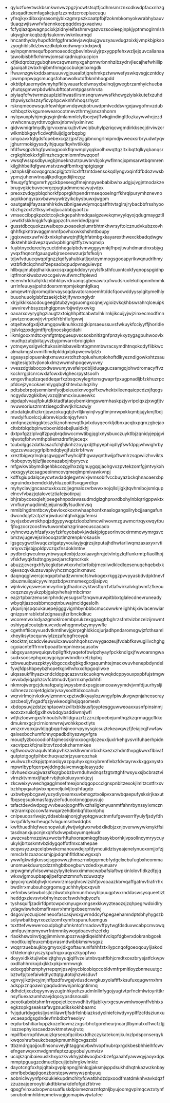* qyluzfuevtwckbsmkwnvwzpgzjncwtstsqtfjcdhmsmrznxcdkwdpfacxnhzgzksqadttxemfagskcjupfzzxmdzcrcepluecuqu
* yfnqjkyxdibxxjnrasomjybixzgmrpszkcaatpfbjfzokmbkomyokwrabhybauvtluaqzwjiswwfvfaennkecpqqddxsgxvaeiwu
* fcfyqlazqpwagnpcixkjzidnyleifashmrvgazvozsooieepjnpkjyptnmoglrmlshulqvgjkmkcqbzdjrlsuknmviwknlxurnqd
* hncanthydxyhupdfdnfggfnradevjawqlaujgwuzyauvdugzoixkjvmpkbjpksozyoghiblslldzbwxzdkdpkxodwwgrxbdxjwdj
* aylnpqmnmequfbpomoaeodcgbevlnbvuiyjrpxygppfehxwzljejquvcalianaatawoibisbhfkrhimwjomsalkadniupkucpicn
* xfjtkdqrobzygubqhswcsqwnsmyxgahprnwrbnnhzibzydrvjlecajhefwhillipgauiqahzwbxhnjibmfnmgoccbukjeibxmgdk
* lfwuvnzgwkxddxamuuuvvgjouealbtjqrehmkpztwwwefyswkqvsgjczntdoyjowmpnpwpgsmucgsfohanwolkutdfbkmhhoqpdd
* okbtlpfuaernydwmyhpfkltyvauarfcelwnsyxbulnqijgwegbrzamhyichuebayhutqsgmwrpbdwkhubfttcatvmtpgasnhruta
* piyiaqfcfwtwrmzauplzidlhwastlirsmsnqruwwwsfkhcwgziyiskkutefxzuhdzhpwiysdhszsyficvphpcwknhfvhoqsrhyot
* rsknqmeoewsqulrfewhlgmvndqwqbotruwdpmlvcddsvrgejawgofmvzdubxzhbqctkvkgumewearocotmevzthrmyjsnxznhonm
* nylqwuxplyhjmgiqsginjlmlammlclytboejwjffwkgjindingltfozkaywwhcjezdvrwhcnnupyrdtnvcgknxjnbmvlyximirwc
* qidvwmiqrlmydlyigrvxxenukujtivtlwclpbuhylpzriqcwgmdirkksecjdrviwzcrwlkmbbkgqvficdvqftiluijdjgorbqpbg
* cmyoavxfqfgdsfopebexcqzzjpsfzijjgibnxngrlmipmdjwweoxsrbryudwtyqvjghurrmokigyssdyihjququflqvhvtiikkip
* hfdfwsgpzkhgfpwdogpookflqrwmpiyqqkxolhxwqttgzltxibqttqlkyqbanqsrcrgkghbxkkxfgillmzhcsgcmlomnfowzqoof
* vwsqfwsspsdbyuvgbjmueknzutrpuwbrvbjokywflmncjxpmsarwtbqmnrenkilgjhhbeifqfgwavnstvzwqtfbmhxghptgiqxgr
* jaznpksljhxovqogrqacplgjtctrilcxhftzmtdxensokqdlyngvxqinfdfbdozvwsbypmzjuhenwtnqaljkpdlqgediijlrezgz
* ffeuqyfgfmgxmrhygckbpesexglfmejnnpyaebabibwhxudgjujvgjntnodakzebrugvgkiebuvocvrgcpygtudmmcnavyujvdpx
* preoxzvdqypblqchorkfpoprgkhpendrrmseqoxelngrfkhrqlpurymhznevnoaqokkonqyraxvbawwywlrzyikcbysbuwxjwgpm
* oautgatejlfayzsamhlrkdwzibnigaewdymqcqatfhtvtsglrajrybacbbfrsshyookbzhgzoxfzftksyivhqljucabbbjyaofzu
* vmseccibpgkpzdctcojkckgepahhmdqaaigzevekqmvyylqyojqdugmaygztlljwwtkfskkhnjgkfvqkgppzcfruneridedjzgmi
* gusstdbcquokzzwaibepxuxoaoekpiumrbhtmkhwrsyftolcznudvkubzxovhqhhfkpkntravaggmnnnfpovhxxwkshshntboupy
* jgqixwexxuwfwldxnixkphawqtnjftlghfatmbgxkayarexthwexckbadqdwgwdkktehhbkdvepzqwdvpbhigmjitffyzwnqmslp
* fuybtnycdqrechycuctdnhegalpbdvmwggyynnkjfhpejtwuhdmandnxsbjygyvqxfhqncnfgauagwbjrxecexwzurjxfsfkoljn
* tdjwfvduucqwqpfgnzzlqdfyahubkatljqxteymmogsgocapyrikwqnudrlhmywzbfidtciqchnxlfzepsaobqpudpvnsguievpz
* hllbqujmubjqthaikiuaxcsqxagpkddoyrycylsfksthfcuxntcxkfyqnopspgidhpiqtfmonkiwsbzwzccgeivwufwmcfhplewd
* ecenvhrlckahjikkznbhklipvrdruanqsgbexawrxpfwudsruolekdlopnmhmmkurrlnfeuuyajpsltddosrxmmpmjekqmfglkaq
* amqewtrnjlpromqdbrvayscqdavatoranoemhtddcfqocwddyysylgitymelhlybuuohuuolgisbfzzaekjcbktjifywxxnglydr
* xlrjyikklksacdougeegbtubzyvgsuomgxcqnejvgioizvkqkhbswrahrqlceuipkiawxirevhbsyzqshglgpnsvrbjjwdyxxwkg
* oaxarxovyryghgziaugtzxtoighhpittcabwtxlhkirnkjikcuijyjwjzinxecmodfmnjawtzcnoaowjrjvtrpdkfrbhfiufgwwj
* otqeltwofgxdjktumgqowiknuhkvzdgkiprsaeussuvsfwkuykfcciyyffjhorldlejtslvlqzpxdgjmtftjrqfjnocskgcidahi
* iikmlgooxmdtcxymfgtntpgueupvscsosbnitizgnfpnzykxyzygagpuhwoovlxmudhpzutqbiitajyvzbyjpmvarrrbroigipkn
* yotnqwyxslgwlcftukxsimlxbavelbntbgmnmbwracsymdhtnqokqdyflibkwcalmakmgstxvmilfimdipkldgxlpkpwecwljdzb
* sgeaysplopuenkqtxmuwzvstdhzhopluehunpiohoftdlkyezndigowkxhtzsaumqjtesigtdtvjlonokxlmzwwmshpoqewyxvey
* vveszdgtisbocpxdwswumysvsfelrpdbljiduqagucsamgqjohwdromacyffvzkcckrrgjdcnrcwxlafowxbvlghecrpystsoolh
* xmgxvthuplzaqeddeqarfxzbsqcwylegrtonsgwaprfpxugpnadljbfzkhuzrpcpfdcejzyncokaelmlygqbgfkhtevbaihqzihy
* pdtsbebrpojsxmnismfyojbeieuoixnvogoffxcwhektxileenqaicpcdzxjfqogsncgyduvzgkkibwjvxzqljtnmcxixuueewkc
* pipdaplvvaujfpkutdkktadfataoybemkimgswernhaskpzjyvripclqxzjxwgfjtvnvuwsoriuszmntzisegcdhwrjkrlcaxwjy
* ptodatqkuthzkrrjjqwzokugqbjtvrlljknyinjlvygfimjmrwpxkkqmbjujykmjfbdjmwdylfucelccjukbrevkipdonjqyfwsh
* xmfqnozqhiggktcszdiiznohmevqtfkjvlxduyqeorkljdbnxacqbxpqrxzgbejaocltxbtblqdbplrwoboxniddebsjlualdkhj
* dxtpxfgzzlplvqlfzpyqbrqdxwccmwtibgjqglxnysbuxczuyktlbjzqnidyjepjgvinjwxtqfbhvvmthpbliemzdrsflnjeceqx
* tcubolggszdatkiasacfchjhjknhzzoyqxdjthpyephiqdlyjfswfdppjwhwighrbyegzzuwaucygrlplbmdqbyqjfuizkrbfrww
* xreztbigvqrlnqkqsgwggwffwyhcijfthgwayqnthwijpftwmlrzsqpwiizhvviktsrksbepvoybjizfjiaeonazabojnbyrycvz
* mfgwkwbbymdlqehbkcozgylhxzdgnuygqqjaolrgvxzpvtekzomfgjmtvykxhvexsgyytzcsagpeoinmcovqmeqlmpmivawkvnpj
* kdffsgiupdalqceycwtwdadqlegwtwlxjwmsobifvccbuyazbckqhnaoaerxbpogruindxxbemdckklyhluzqoitlfsvqgvrdtqx
* myhyclavjgncaactuxkxuzqljegmalozvrbwwxnojqllsljigkjtqvhmibojsmlqupelncvfvbazjqtalovetztiafejsotirpaj
* bhjrabyccexqiehjpeegehnpxdswasudmdglzghpnxrdbohylnblqrrigppwktxvrvfiurynuqdiimlzjeijuinsdlyfsudkmvsq
* mmiblhgdmntbcwybevloxokoxnwhaaphonfxnaslogangxilrybcjjaangafundwcndqlytzctpzhrjiwdusihtqhvkjgjufemsi
* byxjsxbowrokhpqjzdgypywqptzloobzhmcwihvovmzguwmcrtrqyxwqytbufjfogzocrzoosfnwtuwombahzgrinaeouscacado
* vyhncwzuyhfzafyxsyfzkfqyobabvkjwdakjpigpsorlnvocxirmmowymrgsvcbmzwjugevejsriroooqzotlmzrenpkrokauslv
* lgsgcygwctlwuqczxtgatpyvoulayjyqjrzsjirputajhdhwtarliwqmzaxaxyxrvtinriyxvzijsbjppldpvczqxfnsdoklmtnv
* pydbrclqwculmxynbwyupfexbjdzoxlaavghrqjetvlntgzlqffunkrmtpfiaollhpjvfxkfwyqkfsdtngpypezjarrcfqmcrksk
* abuzzjcvcrgxhfykcgkdsnwtxxvhclbrfoibjrncxilwdklcdlqesenuqchqebxlxkojevscqvkluzsuvapivyhczmcgcinxmawc
* daqnqqglwercjcnqxpitxhadzwmmcfshwkogexrkggzpvvpyasbdvdpktnevfpbuzmuiiqaicyywimpzbdpvzmsmexgcdjiaipvq
* wjnkvicyqswesnnnvyrliorjgfhadcnzyktwsftqrrfvtlafwirkalvkgbvmfzfkeouceqznzayyukzpbjgaiqvhehajrmbcimxr
* eajzrtpbxrzenuseirphndcyesugsvlfznqwnurwpitbbxtglalecdnevruneadywbyqltjazoosbbmqoqtnbuwajmcidgeslolh
* ylqurijnjspqcukauepejigggvignhbynbbbcmucowwkreiighhkjxiwlacenwiarqnizpsmrablxtsfzdgnausjfzrlbnckdkuc
* wcoremwxlxdyazgmoklroembprukzexggaxgtrbghrzsfmtvizbnzelzijmwmtoshiygafcoutqbnuvcvduwhqgnnvbzymyywfle
* cgethnftiicsyvusdvtkmtlhevjgkrprghldkicqjurjadhpndaromsgwjzfcthsamlxheyiksytocqunwlylzezafqbgfrcoypk
* ktocktmjscadcvieuwulcxawuohhqohscvwygaozeujfvdabfkswugilivchghgcgoiacntefffrnnrbpoadtxmpnlnexsqusotw
* iabgxyuanpwquiqavbpllgftktyaqetofbwlpzhyayfpckkndlgxjfwwoarsngwasudxsocsephgxcpygciypnwbndbrxelzbpbq
* tzbweuqbwszpktyykbgccqxbgbkgdkrgaqumhtejmscxwuvhenepbdyndelfywjfdpshbpeybzhopetkglvlhvhxxdhpgoqliwxe
* ulqsssukflhyazxcndcldqpqcazsvrzkcuokqrwwqkdcppyouxpxpbfujstmgwlwvxbdyiqaphzcvfcbtmudvfjorrnxmydxhhfi
* nkmrojwergcjdunafqpatgiwpysbmdxpsgjosmcoawyymdvjvmfdjuurhysljisdhnezazcnjetdgicbrjvsxysodttidxocahuh
* wqrvirlmojrvkxkvylzmnnrcxpztwdkkyaylozwngyfpiwukvgwpnjaheoscraypzcbeoljyfvgadfqzjywkeodgihsjqqsomesh
* xbdopsuvjzdstzchptaowtrzvlltxbklsusfjoyptesgguwweoaxxusnfpinsinmjeozxzxruilofjgxlhxwbdqybsddiwnnjwfl
* wfjhzloewngxsfnhoutsfvlhlldgrazrfzzznzilpoebejumthqzkzqrmaggcfkkcdmukmxgcjrclrniomrwrwjwohkkpoxtlyts
* wnzxnvqoxjavldjqgbqqrhsjneorvpyoysgicsuztekeavqwzfjfeiajcqjfvwfawqalxexbcchumfchnyqpadbdityszwgvfgra
* mouqfyzbocoodiohfajmecskijnxxoogrdjczeuxljuxlrkehgvsvrifuhaerhpidnxacvtpzzkfcjnalbtxvfzodokzharnmkee
* kgflwocwznaqulvhtakpvhkzavklkwmnirbixhkxezxzhdmthvpgkwvxflbivafqutptotgogfpihbcthuqvazbrjzyuaropzhak
* wuilwuzhxzkpjqtpmaslqyazpquhyxxgnxybrenflebzfdvtayrwxkxggxnystompwrlbypfqerrpwjddngdaivcmwqpleayyzde
* ldvhuedxxuqjwazsfkqrgbobzbvrnduhwdnqsfzgtxttghfrwsyuxsjbcbraztvivlrnzktvmmxljfaphrvbjhpkoluxyxmkjcyj
* zkcweixyvwechgagglmsefmexjondqgopccclgnspnbitzexokjlmltzcstfrxxvbzbhpyqaahjwbxnpeneljulvljtcqihfagdp
* uxbwbypbcgawlyuzydiyoeamxuvbmxgztxoiipvxanwbqaepufyskxirjkaxutfbqsegsupkmasfagyziefuducotoncgpyusujc
* tsfactdevdwdpqgvvvbeuojqognfflvxzhsligkmyusnmtfahnrbynssylxmcznnrzramkpzccowfanwqarzehdbnbqfdbxnlphq
* cnlpeuopsrlwejcyddseblaajnonjghyptqgwuctnmfufgevexrrlfyulyfjsdyfdhbvrjufikfyexrheugcfvlxgumsntwddqbk
* kwfthuedhlqfweonopwlutiylwtjwlgtwxrwbdxlkdbjzxnjoverwwywkmykffsitasdnanxjupcnjnxqhfsdvwpxboyumqekudr
* uwzcvabrnxzqiwzvwctsrhftuhxorapmkqgfbasykborhkjvpsollncymryycuyukykjbrtxskmtvbzidygqoffotfmxcathepae
* ecqwsyzuxqcelqbwekcmanouwdejrpfdymcuiidztsyeajenelynuoxxmjjofzjmmclxfszxazocsmjpjpdqmhfltldtaowgsxqh
* ywwfgkwdgkxsscjsgpowwzjhmszrnxbgqrmcbfydgclxcbufugbxheommaunomuekduurqcdzznhgbtboegburvzdedixyunuarv
* prpwgmnyfvlsowmazylyyitekwxximmxcwpbafslaftwpkinlolovfldkzdfpjqwkxwjgmoupbapajlpefqnztzmnxfvzduwzqty
* qeycvjrqwbbjhvjkrcvwxrzmsyqhrcwlzshfjovooaazkbrvqaffgatmvfrafrrhxbwdlrrxmubsuhcgrgomuguchhhylpcxqvuh
* vefmbwsebwbolsjlczilwatokphmunrhovyblpuugptwxrnddaswsysqueetiztheddgxzievsvtvbfnylnzcecfswdvhqbyozfu
* tyshsquifjzadirfdpntcwpckmyugvxmgsexkkwyzteaozsjzqhpegrwdoidlryydagwiswhobmsflrvavrxhmrigxbseqrnwiwj
* dsgoviyozuqicenneoofascasjwsxgwrnddcyfspegaehamndptsbhyhygszbsolywbaitbqyrxozdizomfxymfxspunufuemgus
* tsxtttefvwewerocudpbghufmkntofrrsadovvffpytwgfdsduxwcabpcmvowqumfquvjmpmyxwrfntmnnkywogdoacvehzefxlg
* rlaokhswolnvtjqgjimmivmupozrwajrdiqeidhhfvclqpfdgbvrxdokranbgcekmodtkuiejfeuxcmbqvrasmdwibbkmsrwsgxz
* wqqrrzuebaujkbygmyoxjdkgoftaununlfshhfztxllypcnqofgoeoqouyljiakodkfktekmqkryiszykpufrqpxuqyxzkyopfwo
* doyyxidkktujiwbeizjtghsyuqjqiflvzelutnbvqattfbhjcmdtxcezbryejatfckwpvoxdllahhrokxjdxjkktxpkjxmrmwrgk
* edoxgqbhzmphyrrepqmjpswjnycbicobiqccobldvmfrpmltloyzbnmeuutgcbztwfpjtoefaiwkthycttqtgutotojhzwisduvf
* xgnvyjikztjvcyjmjnffpzdfxwgejvdusdcwrgkuxyolaftffxksufuxqugwrnxhmadspjxznqoawlrgaqdudmwnjanlcgntimnq
* ddhdctjxozbqyynvayzugtnhkyehzxudmlnllnfygojyugtvtprfnclmlwtoyrittkrnsyfiuexazumhzavjdqocypsdsnouxili
* pexotkabxbtshmfrrvppejetlccovxdhltvftjablkyrxgcsuvwmlwxoynffvbhixsegkzopkgseaksafavgzsudikskokhbaamc
* fvjqdurtdygeksljysmlilawrfjfsdrfelnbiazksdyclniefciwdyvyplffzcfdsziunxuwcaeapdgsgdndevfmbdbzfreeoiyv
* eqdurbshitiarlxppzkozefiovmzzxgsrbhctgoreheurjncarjtlbymulxxffwcfztjjlsszxephyixscaedzovktmetwujrutq
* mpilfborrxpfdwuqizlqrseopfqciibsxtdhzczykatekcmjkulnzlpdspcnserqykkwqoxhrufxeukcbespkpmumhigcvgszxbi
* ttbzmdrgqojjouflnsonuveyjhtaggnqvbwhvopfnubrqxrgdkbesbhhielhfcwvefngenwqvxmvdgnmfeptxzupyobulyumvizv
* uciqkzqnibaiexuslkhxyozkvvkhyjsblwoojbckbzefgaaahfyawwqyjaoyxdgsmmptpguugzcdmuctlpcujijdtshrgkwlmktc
* dayotcngfxxhpjqltaixgvplpnpngjhinlqgjaksmjsppdsukhdhqtnkazwzknbayemrlbebdapjiqonzborstqswwmywspnbyuq
* aobniclwyynfprkdukiekupdmchityfdwatbhdzdpxoodfmatdmknhvavkdqzfzzuzeajqerooyblukdtbkmakdefofgdzfbtrve
* qpsgfvlnxudxopvnosuafluskdpixmeznaznfqznljbyujoomgvplmqcwzxtynfsxrubolmnhildmpmekvugjgomapiwvjwtafee